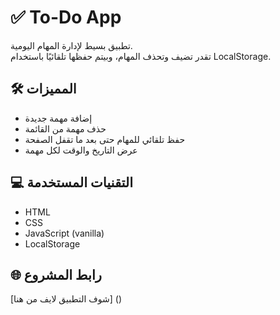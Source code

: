 # ✅ To-Do App

تطبيق بسيط لإدارة المهام اليومية.  
تقدر تضيف وتحذف المهام، وبيتم حفظها تلقائيًا باستخدام LocalStorage.

## 🛠 المميزات

- إضافة مهمة جديدة
- حذف مهمة من القائمة
- حفظ تلقائي للمهام حتى بعد ما تقفل الصفحة
- عرض التاريخ والوقت لكل مهمة

## 💻 التقنيات المستخدمة

- HTML
- CSS
- JavaScript (vanilla)
- LocalStorage

## 🌐 رابط المشروع

[شوف التطبيق لايف من هنا] () 
